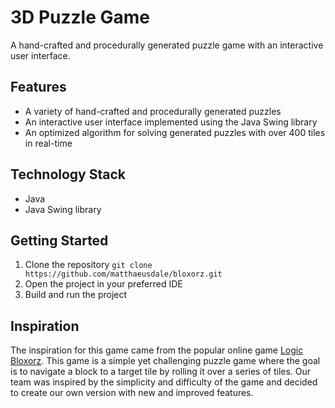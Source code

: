# 3D Puzzle Game
A hand-crafted and procedurally generated puzzle game with an interactive user interface.

## Features
- A variety of hand-crafted and procedurally generated puzzles 
- An interactive user interface implemented using the Java Swing library 
- An optimized algorithm for solving generated puzzles with over 400 tiles in real-time 

## Technology Stack
- Java 
- Java Swing library 

## Getting Started
1. Clone the repository `git clone https://github.com/matthaeusdale/bloxorz.git`
2. Open the project in your preferred IDE 
3. Build and run the project 

## Inspiration
The inspiration for this game came from the popular online game [Logic Bloxorz](https://www.mathplayground.com/logic_bloxorz.html). This game is a simple yet challenging puzzle game where the goal is to navigate a block to a target tile by rolling it over a series of tiles. Our team was inspired by the simplicity and difficulty of the game and decided to create our own version with new and improved features.
